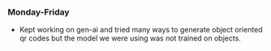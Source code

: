 ### Monday-Friday
- Kept working on gen-ai and tried many ways to generate object oriented qr codes but the model we were using was not trained on objects.